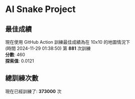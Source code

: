 
# AI Snake Project

## **最佳成績**
現在使用 GitHub Action 訓練最佳成績為在 10x10 的地圖情況下  
(時間 2024-11-29 01:38:50) 第 **881** 次訓練  
**分數**: 460  
**探索值**: 0.0121

## 總訓練次數
現在已經訓練了: **373000** 次
